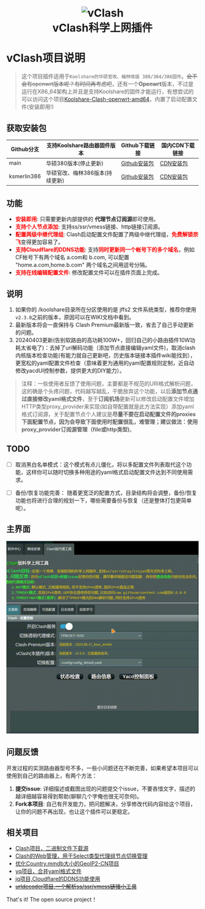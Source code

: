 <h1 align="center">
  <img src="https://raw.githubusercontent.com/vxiaov/vclash/main/clash/res/icon-clash.png" alt="vClash" width="200">
  <br>vClash科学上网插件<br>
</h1>

# vClash项目说明
>这个项目插件适用于`Koolshare的华硕官改、梅林改版 380/384/386固件`。~~会不会有openwrt版本呢？有时间再考虑吧~~，还有一个**Openwrt**版本，不过是运行在X86_64架构上并且是支持Koolshare的固件才能运行，有想尝试的可以访问这个项目[Koolshare-Clash-openwrt-amd64](https://github.com/learnhard-cn/Koolshare-Clash-openwrt-amd64)，内置了启动配置文件(安装即用!)


## 获取安装包

| Github分支    | 支持Koolshare路由器固件版本 | Github下载链接                                                                                                                                                                        | 国内CDN下载链接                                                                                             |
| ----------- | ------------------ | --------------------------------------------------------------------------------------------------------------------------------------------------------------------------------- | ----------------------------------------------------------------------------------------------------- |
| main        | 华硕380版本(停止更新)            | [Github安装包](https://github.com/vxiaov/vClash/raw/main/release/clash.tar.gz)                     | [CDN安装包](https://cdn.jsdelivr.net/gh/vxiaov/vClash@main/release/clash.tar.gz)              |
| ksmerlin386 | 华硕官改、梅林386版本(持续更新)       | [Github安装包](https://github.com/vxiaov/vClash/raw/ksmerlin386/release/clash.tar.gz) | [CDN安装包](https://cdn.jsdelivr.net/gh/vxiaov/vClash@ksmerlin386/release/clash.tar.gz) |


## 功能

- <b style="color:red">安装即用</b>: 只需要更新内部提供的 **代理节点订阅源**即可使用。
- <b style="color:red">支持个人节点添加</b>: 支持ss/ssr/vmess链接、http链接订阅源。
- <b style="color:red">配置两级中继代理组</b>: Clash启动配置文件配置了两级中继代理组，<b style="color:red">免费解锁奈飞</b>变得更加容易了。
- <b style="color:red">支持Cloudflare的DDNS功能</b>: 支持<b style="color:red">同时更新同一个帐号下的多个域名</b>，例如 CF帐号下有两个域名 a.com和 b.com, 可以配置 "home.a.com,home.b.com" 两个域名之间用逗号分隔。
- <b style="color:red">支持在线编辑配置文件</b>: 修改配置文件可以在插件页面上完成。


## 说明

1. 如果你的 /koolshare目录所在分区使用的是 jffs2 文件系统类型，推荐你使用`v2.3.0`之前的版本，原因可以在WIKI文档中看到。
2. 最新版本将会一直保持与 Clash Premium最新版一致，省去了自己手动更新的问题。
3. 20240403更新(告别软路由的高功耗100W+，回归自己的小路由插件10W功耗太省电了)：去掉了uri解码功能（添加节点直接编辑yaml文件)，取消clash内核版本检查功能(有能力就自己更新吧，历史版本链接本插件wiki能找到）， 更宽松的yaml配置文件检查（意味着更为通用的yaml配置规则定制，近自动修改yacdUI控制参数，提供更大的DIY能力）。

> 注释：一些使用者反馈了使用问题，主要都是不规范的URI格式解析问题，这的确是个头疼问题，代码越写越乱，干脆放弃这个功能，以后**添加节点通过直接修改yaml格式文件**，至于**订阅机场**更新可以修改启动配置文件增加HTTP类型proxy_provider来实现(如自带配置就是此方法实现）添加yaml格式订阅源，关于配置节点个人建议是**尽量不要在启动配置文件的proxies下面配置节点，因为会导致下面使用时配置很乱，难管理；建议做法：使用proxy_provider订阅源管理（file或http类型)**。


## TODO

- [ ] 取消黑白名单模式：这个模式有点儿僵化，将以多配置文件列表取代这个功能，这样你可以随时切换多种用途的yaml格式启动配置文件达到不同使用需求。
- [ ] 备份/恢复功能完善： 随着更宽泛的配置方式，目录结构将会调整，备份/恢复功能也将进行合理的规划一下，哪些需要备份与恢复（还是整体打包更简单呢）。



## 主界面

![](./images/demo.gif)


## 问题反馈

开发过程的实测路由器型号不多，一些小问题还在不断完善，如果希望本项目可以使用到自己的路由器上，有两个方法：

1. **提交issue**: 详细描述或截图出现的问题提交个issue，不要吝惜文字，描述的越详细越容易得到帮助(聊聊几个字俺也很无可奈何)。
2. **Fork本项目**: 自己有开发能力，把问题解决，分享修改代码内容给这个项目，让你的问题不再出现，也让这个插件可以更稳定。

## 相关项目

- [Clash项目，二进制文件下载源](https://github.com/Dreamacro/clash)
- [Clash的Web管理，用于Select类型代理组节点切换管理](https://github.com/haishanh/yacd)
- [优化Country.mmdb大小的GeoIP2-CN项目](https://github.com/Hackl0us/GeoIP2-CN)
- [yq项目，合并yaml格式文件](https://github.com/mikefarah/yq)
- [jq项目,Cloudflare的DDNS功能使用](https://github.com/stedolan/jq)
- ~~[urldecoder项目,一个解析ss/ssr/vmess链接小工具](https://github.com/vxiaov/uridecoder)~~


That's it! The open source project！
